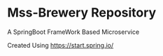 # Mss-Brewery Repository

A SpringBoot FrameWork Based Microservice

Created Using https://start.spring.io/
